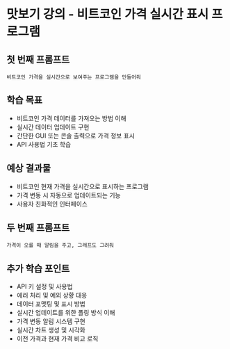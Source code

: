 # 맛보기 강의 - 비트코인 가격 실시간 표시 프로그램

## 첫 번째 프롬프트

```
비트코인 가격을 실시간으로 보여주는 프로그램을 만들어줘
```

## 학습 목표

- 비트코인 가격 데이터를 가져오는 방법 이해
- 실시간 데이터 업데이트 구현
- 간단한 GUI 또는 콘솔 출력으로 가격 정보 표시
- API 사용법 기초 학습

## 예상 결과물

- 비트코인 현재 가격을 실시간으로 표시하는 프로그램
- 가격 변동 시 자동으로 업데이트되는 기능
- 사용자 친화적인 인터페이스

## 두 번째 프롬프트

```
가격이 오를 때 알림을 주고, 그래프도 그려줘
```

## 추가 학습 포인트

- API 키 설정 및 사용법
- 에러 처리 및 예외 상황 대응
- 데이터 포맷팅 및 표시 방법
- 실시간 업데이트를 위한 폴링 방식 이해
- 가격 변동 알림 시스템 구현
- 실시간 차트 생성 및 시각화
- 이전 가격과 현재 가격 비교 로직
